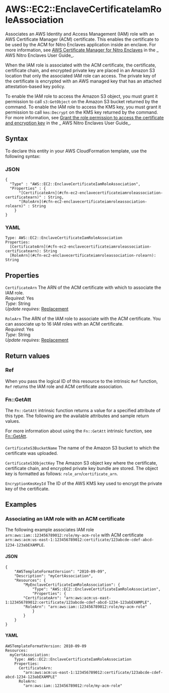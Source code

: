 # AWS::EC2::EnclaveCertificateIamRoleAssociation<a name="aws-resource-ec2-enclavecertificateiamroleassociation"></a>

Associates an AWS Identity and Access Management \(IAM\) role with an AWS Certificate Manager \(ACM\) certificate\. This enables the certificate to be used by the ACM for Nitro Enclaves application inside an enclave\. For more information, see [AWS Certificate Manager for Nitro Enclaves](https://docs.aws.amazon.com/enclaves/latest/user/nitro-enclave-refapp.html) in the _ AWS Nitro Enclaves User Guide_\.

When the IAM role is associated with the ACM certificate, the certificate, certificate chain, and encrypted private key are placed in an Amazon S3 location that only the associated IAM role can access\. The private key of the certificate is encrypted with an AWS managed key that has an attached attestation\-based key policy\.

To enable the IAM role to access the Amazon S3 object, you must grant it permission to call `s3:GetObject` on the Amazon S3 bucket returned by the command\. To enable the IAM role to access the KMS key, you must grant it permission to call `kms:Decrypt` on the KMS key returned by the command\. For more information, see [ Grant the role permission to access the certificate and encryption key](https://docs.aws.amazon.com/enclaves/latest/user/nitro-enclave-refapp.html#add-policy) in the _ AWS Nitro Enclaves User Guide_\.

## Syntax<a name="aws-resource-ec2-enclavecertificateiamroleassociation-syntax"></a>

To declare this entity in your AWS CloudFormation template, use the following syntax:

### JSON<a name="aws-resource-ec2-enclavecertificateiamroleassociation-syntax.json"></a>

```
{
  "Type" : "AWS::EC2::EnclaveCertificateIamRoleAssociation",
  "Properties" : {
      "[CertificateArn](#cfn-ec2-enclavecertificateiamroleassociation-certificatearn)" : String,
      "[RoleArn](#cfn-ec2-enclavecertificateiamroleassociation-rolearn)" : String
    }
}
```

### YAML<a name="aws-resource-ec2-enclavecertificateiamroleassociation-syntax.yaml"></a>

```
Type: AWS::EC2::EnclaveCertificateIamRoleAssociation
Properties:
  [CertificateArn](#cfn-ec2-enclavecertificateiamroleassociation-certificatearn): String
  [RoleArn](#cfn-ec2-enclavecertificateiamroleassociation-rolearn): String
```

## Properties<a name="aws-resource-ec2-enclavecertificateiamroleassociation-properties"></a>

`CertificateArn` <a name="cfn-ec2-enclavecertificateiamroleassociation-certificatearn"></a>
The ARN of the ACM certificate with which to associate the IAM role\.  
_Required_: Yes  
_Type_: String  
_Update requires_: [Replacement](https://docs.aws.amazon.com/AWSCloudFormation/latest/UserGuide/using-cfn-updating-stacks-update-behaviors.html#update-replacement)

`RoleArn` <a name="cfn-ec2-enclavecertificateiamroleassociation-rolearn"></a>
The ARN of the IAM role to associate with the ACM certificate\. You can associate up to 16 IAM roles with an ACM certificate\.  
_Required_: Yes  
_Type_: String  
_Update requires_: [Replacement](https://docs.aws.amazon.com/AWSCloudFormation/latest/UserGuide/using-cfn-updating-stacks-update-behaviors.html#update-replacement)

## Return values<a name="aws-resource-ec2-enclavecertificateiamroleassociation-return-values"></a>

### Ref<a name="aws-resource-ec2-enclavecertificateiamroleassociation-return-values-ref"></a>

When you pass the logical ID of this resource to the intrinsic `Ref` function, `Ref` returns the IAM role and ACM certificate association\.

### Fn::GetAtt<a name="aws-resource-ec2-enclavecertificateiamroleassociation-return-values-fn--getatt"></a>

The `Fn::GetAtt` intrinsic function returns a value for a specified attribute of this type\. The following are the available attributes and sample return values\.

For more information about using the `Fn::GetAtt` intrinsic function, see [Fn::GetAtt](https://docs.aws.amazon.com/AWSCloudFormation/latest/UserGuide/intrinsic-function-reference-getatt.html)\.

#### <a name="aws-resource-ec2-enclavecertificateiamroleassociation-return-values-fn--getatt-fn--getatt"></a>

`CertificateS3BucketName` <a name="CertificateS3BucketName-fn::getatt"></a>
The name of the Amazon S3 bucket to which the certificate was uploaded\.

`CertificateS3ObjectKey` <a name="CertificateS3ObjectKey-fn::getatt"></a>
The Amazon S3 object key where the certificate, certificate chain, and encrypted private key bundle are stored\. The object key is formatted as follows: `role_arn`/`certificate_arn`\.

`EncryptionKmsKeyId` <a name="EncryptionKmsKeyId-fn::getatt"></a>
The ID of the AWS KMS key used to encrypt the private key of the certificate\.

## Examples<a name="aws-resource-ec2-enclavecertificateiamroleassociation--examples"></a>

### Associating an IAM role with an ACM certificate<a name="aws-resource-ec2-enclavecertificateiamroleassociation--examples--Associating_an_IAM_role_with_an_ACM_certificate"></a>

The following example associates IAM role `arn:aws:iam::123456789012:role/my-acm-role` with ACM certificate `arn:aws:acm:us-east-1:123456789012:certificate/123abcde-cdef-abcd-1234-123abEXAMPLE`\.

#### JSON<a name="aws-resource-ec2-enclavecertificateiamroleassociation--examples--Associating_an_IAM_role_with_an_ACM_certificate--json"></a>

```
{
    "AWSTemplateFormatVersion": "2010-09-09",
    "Description": "myCertAssociation",
    "Resources": {
        "MyEnclaveCertificateIamRoleAssociation": {
            "Type": "AWS::EC2::EnclaveCertificateIamRoleAssociation",
            "Properties": {
        "CertificateArn": "arn:aws:acm:us-east-1:123456789012:certificate/123abcde-cdef-abcd-1234-123abEXAMPLE",
        "RoleArn": "arn:aws:iam::123456789012:role/my-acm-role"
            }
        }
    }
}
```

#### YAML<a name="aws-resource-ec2-enclavecertificateiamroleassociation--examples--Associating_an_IAM_role_with_an_ACM_certificate--yaml"></a>

```
AWSTemplateFormatVersion: 2010-09-09
Resources:
  myCertAssociation:
    Type: AWS::EC2::EnclaveCertificateIamRoleAssociation
    Properties:
      CertificateArn:
        "arn:aws:acm:us-east-1:123456789012:certificate/123abcde-cdef-abcd-1234-123abEXAMPLE"
      RoleArn:
        "arn:aws:iam::123456789012:role/my-acm-role"
```
